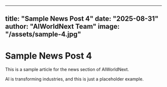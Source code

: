 
---
title: "Sample News Post 4"
date: "2025-08-31"
author: "AIWorldNext Team"
image: "/assets/sample-4.jpg"
---

# Sample News Post 4

This is a sample article for the news section of AIWorldNext.

AI is transforming industries, and this is just a placeholder example.
